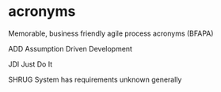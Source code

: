 acronyms
========

Memorable, business friendly agile process acronyms (BFAPA)


ADD
Assumption Driven Development

JDI
Just Do It

SHRUG
System has requirements unknown generally
